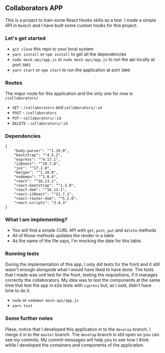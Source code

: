 ## Collaborators APP

This is a project to train some React Hooks skills as a test. I made a simple API in `NodeJS` and I have built some custom hooks for this project.

### Let's get started
- `git clone` this repo to your local system
- `yarn install` or `npm install` to get all the dependencies
- `node mock-api/app.js` or `node mock-api/app.js` to run the api locally at port `3001`
- `yarn start` or `npm start` to run the application at port `3000`

### Routes
The major route for this application and the only one for now is `/collaborators/`
- `GET` - `/collaborators` and `collaborators/:id`
- `POST` - `/collaborators`
- `PUT` - `collaborators/:id`
- `DELETE` - `collaborators/:id`

### Dependencies
```
{
    "body-parser": "^1.19.0",
    "bootstrap": "^4.5.2",
    "express": "^4.17.1",
    "i18next": "^19.7.0",
    "joi": "^17.2.0",
    "morgan": "^1.10.0",
    "nodemon": "^2.0.4",
    "react": "^16.13.1",
    "react-bootstrap": "^1.3.0",
    "react-dom": "^16.13.1",
    "react-i18next": "^11.7.1",
    "react-router-dom": "^5.2.0",
    "react-scripts": "3.4.3"
}
```

### What I am implementing?
- You will find a simple CURL API with `get`, `post`, `put` and `delete` methods
- All of those methods updates the render in a table
- As the name of the file says, I'm mocking the date for this table.

### Running tests
During the implementation of this app, I only did tests for the front and it still wasn't enough alongside what I would have liked to have done. The tests that I made was unit test for the front, testing the requisitions, if it manages correctly the collaborators. My idea was to test the components at the same time that test the app in e2e tests with `cypress` but, as I said, didn't have time to do it.

- `node` or `nodemon mock-api/app.js`
- `yarn test`

### Some further notes
Plese, notice that I developed this application in to the `develop` branch. I merge it in to the `master` branch. The `develop` branch is still open so you can see my commits. My commit messages will help you to see how I think while I developed the containers and components of the application.



